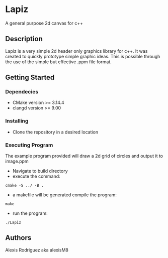 # Lapiz

A general purpose 2d canvas for c++

## Description

Lapiz is a very simple 2d header only graphics library for c++. It was created to quickly prototype simple graphic ideas. This is possible through the use of the simple but effective .ppm file format.

## Getting Started 

### Dependecies

* CMake version >= 3.14.4
* clangd version >= 9.00

### Installing

* Clone the repository in a desired location

### Executing Program

The example program provided will draw a 2d grid of circles and output it to image.ppm

* Navigate to build directory
* execute the command:
```
cmake -S ../ -B .
```
* a makefile will be generated compile the program:
```
make
```
* run the program:
```
./Lapiz
```
## Authors
Alexis Rodriguez aka alexisM8

